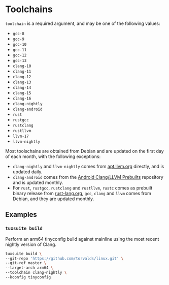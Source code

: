 # Toolchains

`toolchain` is a required argument, and may be one of the following values:

- `gcc-8`
- `gcc-9`
- `gcc-10`
- `gcc-11`
- `gcc-12`
- `gcc-13`
- `clang-10`
- `clang-11`
- `clang-12`
- `clang-13`
- `clang-14`
- `clang-15`
- `clang-16`
- `clang-nightly`
- `clang-android`
- `rust`
- `rustgcc`
- `rustclang`
- `rustllvm`
- `llvm-17`
- `llvm-nightly`

Most toolschains are obtained from Debian and are updated on the first day of
each month, with the following exceptions:

- `clang-nightly` and `llvm-nightly` comes from
  [apt.llvm.org](https://apt.llvm.org/) directly, and is updated daily.
- `clang-android` comes from the [Android Clang/LLVM
  Prebuilts](https://android.googlesource.com/platform/prebuilts/clang/host/linux-x86/)
  repository and is updated monthly.
- For `rust`, `rustgcc`, `rustclang` and `rustllvm`, `rustc` comes as prebuilt
  binary release from [rust-lang.org](https://rust-lang.org/), `gcc`,
  `clang` and `llvm` comes from Debian, and they are updated monthly.

## Examples

### `tuxsuite build`

Perform an arm64 tinyconfig build against mainline using the most recent
nightly version of Clang.

```sh
tuxsuite build \
--git-repo 'https://github.com/torvalds/linux.git' \
--git-ref master \
--target-arch arm64 \
--toolchain clang-nightly \
--kconfig tinyconfig
```
